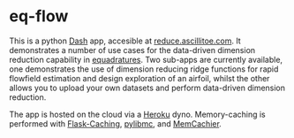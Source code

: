 # eq-flow

This is a python [Dash](https://plotly.com/dash/) app, accesible at [reduce.ascillitoe.com](http://reduce.ascillitoe.com/). It demonstrates a number of use cases for the data-driven dimension reduction capability in [equadratures](https://equadratures.org/). Two sub-apps are currently available, one demonstrates the use of dimension reducing ridge functions for rapid flowfield estimation and design exploration of an airfoil, whilst the other allows you to upload your own datasets and perform data-driven dimension reduction.

The app is hosted on the cloud via a [Heroku](https://www.heroku.com/about) dyno. Memory-caching is performed with [Flask-Caching](https://flask-caching.readthedocs.io/en/latest/), [pylibmc](https://pypi.org/project/pylibmc/), and [MemCachier](https://www.memcachier.com/).
